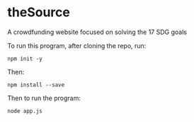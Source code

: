 # theSource
A crowdfunding website focused on solving the 17 SDG goals

To run this program, after cloning the repo, run:

```
npm init -y
```

Then:

```
npm install --save
```

Then to run the program:

```
node app.js
```